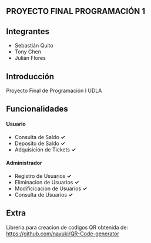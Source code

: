 ## PROYECTO FINAL PROGRAMACIÓN 1

## Integrantes
- Sebastián Quito
- Tony Chen
- Julián Flores

## Introducción
Proyecto Final de Programación I UDLA

## Funcionalidades
#### Usuario
* Consulta de Saldo **✓**
* Deposito de Saldo **✓**
* Adquisición de Tickets **✓**
#### Administrador
* Registro de Usuarios **✓**
* Eliminacion de Usuarios **✓**
* Modificicacion de Usuarios **✓**
* Consulta de Usuarios **✓**
## Extra
Libreria para creacion de codigos QR obtenida de: https://github.com/nayuki/QR-Code-generator
